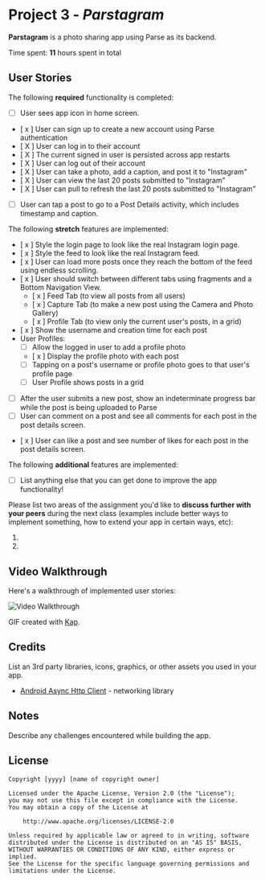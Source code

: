 # Project 3 - *Parstagram*

**Parstagram** is a photo sharing app using Parse as its backend.

Time spent: **11** hours spent in total

## User Stories

The following **required** functionality is completed:

- [ ] User sees app icon in home screen.
- [ x ] User can sign up to create a new account using Parse authentication
- [ X ] User can log in to their account
- [ X ] The current signed in user is persisted across app restarts
- [ X ] User can log out of their account
- [ X ] User can take a photo, add a caption, and post it to "Instagram"
- [ X ] User can view the last 20 posts submitted to "Instagram"
- [ X ] User can pull to refresh the last 20 posts submitted to "Instagram"
- [ ] User can tap a post to go to a Post Details activity, which includes timestamp and caption.

The following **stretch** features are implemented:

- [ x ] Style the login page to look like the real Instagram login page.
- [ x ] Style the feed to look like the real Instagram feed.
- [ x ] User can load more posts once they reach the bottom of the feed using endless scrolling.
- [ x ] User should switch between different tabs using fragments and a Bottom Navigation View.
  - [ x ] Feed Tab (to view all posts from all users)
  - [ x ] Capture Tab (to make a new post using the Camera and Photo Gallery)
  - [ x ] Profile Tab (to view only the current user's posts, in a grid)
- [ x ] Show the username and creation time for each post
- User Profiles:
  - [ ] Allow the logged in user to add a profile photo
  - [ x ] Display the profile photo with each post
  - [ ] Tapping on a post's username or profile photo goes to that user's profile page
  - [ ] User Profile shows posts in a grid
- [ ] After the user submits a new post, show an indeterminate progress bar while the post is being uploaded to Parse
- [ ] User can comment on a post and see all comments for each post in the post details screen.
- [ x ] User can like a post and see number of likes for each post in the post details screen.

The following **additional** features are implemented:

- [ ] List anything else that you can get done to improve the app functionality!

Please list two areas of the assignment you'd like to **discuss further with your peers** during the next class (examples include better ways to implement something, how to extend your app in certain ways, etc):

1.
2.

## Video Walkthrough

Here's a walkthrough of implemented user stories:

<img src='http://i.imgur.com/link/to/your/gif/file.gif' title='Video Walkthrough' width='' alt='Video Walkthrough' />

GIF created with [Kap](https://getkap.co/).

## Credits

List an 3rd party libraries, icons, graphics, or other assets you used in your app.

- [Android Async Http Client](http://loopj.com/android-async-http/) - networking library


## Notes

Describe any challenges encountered while building the app.

## License

    Copyright [yyyy] [name of copyright owner]

    Licensed under the Apache License, Version 2.0 (the "License");
    you may not use this file except in compliance with the License.
    You may obtain a copy of the License at

        http://www.apache.org/licenses/LICENSE-2.0

    Unless required by applicable law or agreed to in writing, software
    distributed under the License is distributed on an "AS IS" BASIS,
    WITHOUT WARRANTIES OR CONDITIONS OF ANY KIND, either express or implied.
    See the License for the specific language governing permissions and
    limitations under the License.
